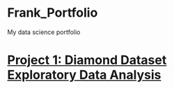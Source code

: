 # Frank_Portfolio
My data science portfolio


# [Project 1: Diamond Dataset Exploratory Data Analysis](https://github.com/franco3x/Diamonds-EDA)
